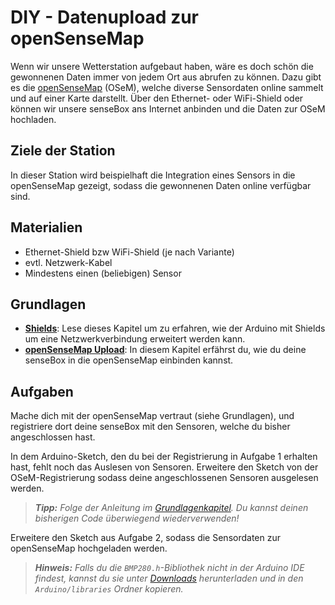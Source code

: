 # DIY - Datenupload  zur openSenseMap
Wenn wir unsere Wetterstation aufgebaut haben, wäre es doch schön die gewonnenen Daten immer von jedem Ort aus abrufen zu können.
Dazu gibt es die [openSenseMap](https://openSenseMap.org/) (OSeM), welche diverse Sensordaten online sammelt und auf einer Karte darstellt.
Über den Ethernet- oder WiFi-Shield oder können wir unsere senseBox ans Internet anbinden und die Daten zur OSeM hochladen.

## Ziele der Station
In dieser Station wird beispielhaft die Integration eines Sensors in die openSenseMap gezeigt, sodass die gewonnenen Daten online verfügbar sind.

## Materialien
* Ethernet-Shield bzw WiFi-Shield (je nach Variante)
* evtl. Netzwerk-Kabel
* Mindestens einen (beliebigen) Sensor

## Grundlagen
- [**Shields**](../../grundlagen/shields.md):
    Lese dieses Kapitel um zu erfahren, wie der Arduino mit Shields um eine Netzwerkverbindung erweitert werden kann.
- [**openSenseMap Upload**](../../grundlagen/osem_upload.md):
    In diesem Kapitel erfährst du, wie du deine senseBox in die openSenseMap einbinden kannst.

## Aufgaben
<!--sec data-title="Aufgabe 1" data-id="aufg1" data-collapse=true ces-->
Mache dich mit der openSenseMap vertraut (siehe Grundlagen), und registriere dort deine senseBox mit den Sensoren, welche du bisher angeschlossen hast.
<!-- endsec -->

<!--sec data-title="Aufgabe 2" data-id="aufg2" data-collapse=true ces-->
In dem Arduino-Sketch, den du bei der Registrierung in Aufgabe 1 erhalten hast, fehlt noch das Auslesen von Sensoren.
Erweitere den Sketch von der OSeM-Registrierung sodass deine angeschlossenen Sensoren ausgelesen werden.

> ***Tipp:*** *Folge der Anleitung im [Grundlagenkapitel](../../grundlagen/osem_upload.md#erweiterung-des-sketches). Du kannst deinen bisherigen Code überwiegend wiederverwenden!*
<!-- endsec -->

<!--sec data-title="Aufgabe 3" data-id="aufg3" data-collapse=true ces-->
Erweitere den Sketch aus Aufgabe 2, sodass die Sensordaten zur openSenseMap hochgeladen werden.

> ***Hinweis:*** *Falls du die `BMP280.h`-Bibliothek nicht in der Arduino IDE findest, kannst du sie unter [Downloads](../../downloads.md) herunterladen und in den `Arduino/libraries` Ordner kopieren.*
<!-- endsec -->
